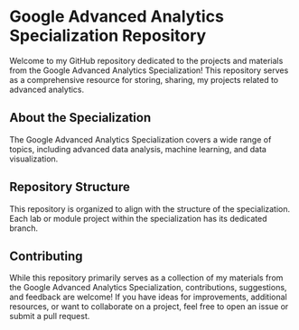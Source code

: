 # Google Advanced Analytics Specialization Repository

Welcome to my GitHub repository dedicated to the projects and materials from the Google Advanced Analytics Specialization! This repository serves as a comprehensive resource for storing, sharing, my projects related to advanced analytics.

## About the Specialization

The Google Advanced Analytics Specialization covers a wide range of topics, including advanced data analysis, machine learning, and data visualization.

## Repository Structure

This repository is organized to align with the structure of the specialization. Each lab or module project within the specialization has its dedicated branch.

## Contributing

While this repository primarily serves as a collection of my materials from the Google Advanced Analytics Specialization, contributions, suggestions, and feedback are welcome! If you have ideas for improvements, additional resources, or want to collaborate on a project, feel free to open an issue or submit a pull request.
